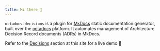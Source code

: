 ```yaml
---
title: Hi there 🙂
---
```


`octadocs-decisions` is a plugin for [MkDocs](https://mkdocs.org) static documentation generator, built over the [octadocs](https://octadocs.io) platform. It automates management of Architecture Decision Record documents (ADRs) in MkDocs.

Refer to the [Decisions](/decisions/) section at this site for a live demo 🙂
